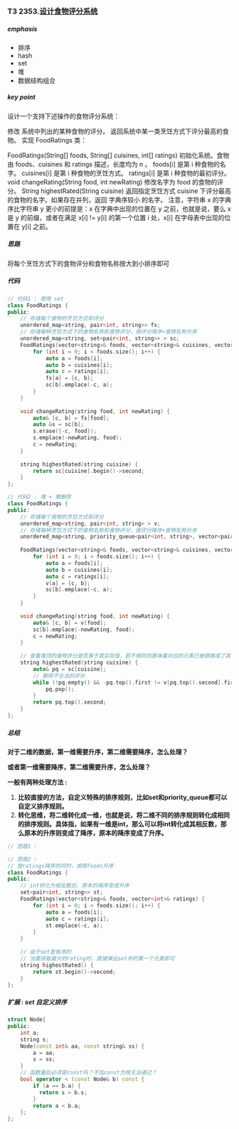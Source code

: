 ### T3 2353.[设计食物评分系统](https://leetcode.cn/problems/design-a-food-rating-system/)

##### emphasis

* 排序
* hash
* set
* 堆
* 数据结构组合

##### key point

设计一个支持下述操作的食物评分系统：

修改 系统中列出的某种食物的评分。
返回系统中某一类烹饪方式下评分最高的食物。
实现 FoodRatings 类：

FoodRatings(String[] foods, String[] cuisines, int[] ratings) 初始化系统。食物由 foods、cuisines 和 ratings 描述，长度均为 n 。
foods[i] 是第 i 种食物的名字。
cuisines[i] 是第 i 种食物的烹饪方式。
ratings[i] 是第 i 种食物的最初评分。
void changeRating(String food, int newRating) 修改名字为 food 的食物的评分。
String highestRated(String cuisine) 返回指定烹饪方式 cuisine 下评分最高的食物的名字。如果存在并列，返回 字典序较小 的名字。
注意，字符串 x 的字典序比字符串 y 更小的前提是：x 在字典中出现的位置在 y 之前，也就是说，要么 x 是 y 的前缀，或者在满足 x[i] != y[i] 的第一个位置 i 处，x[i] 在字母表中出现的位置在 y[i] 之前。

##### 思路

将每个烹饪方式下的食物评分和食物名称按大到小排序即可

##### 代码

```cpp
// 代码1 : 使用 set
class FoodRatings {
public:
    // 存储每个食物的烹饪方式和评分
    unordered_map<string, pair<int, string>> fs;
    // 存储每种烹饪方式下的食物名称和食物评分，按评分降序+食物名称升序
    unordered_map<string, set<pair<int, string>> > sc;
    FoodRatings(vector<string>& foods, vector<string>& cuisines, vector<int>& ratings) {
        for (int i = 0; i < foods.size(); i++) {
            auto a = foods[i];
            auto b = cuisines[i];
            auto c = ratings[i];
            fs[a] = {c, b};
            sc[b].emplace(-c, a);
        }
    }
    
    void changeRating(string food, int newRating) {
        auto& [c, b] = fs[food];
        auto &s = sc[b];
        s.erase({-c, food});
        s.emplace(-newRating, food);
        c = newRating;
    }
    
    string highestRated(string cuisine) {
        return sc[cuisine].begin()->second;
    }
};

// 代码2 : 堆 + 懒删除
class FoodRatings {
public:    
    // 存储每个食物的烹饪方式和评分
    unordered_map<string, pair<int, string> > v;
    // 存储每种烹饪方式下的食物名称和食物评分，按评分降序+食物名称升序
    unordered_map<string, priority_queue<pair<int, string>, vector<pair<int, string>>, greater<> > > sc;
    
    FoodRatings(vector<string>& foods, vector<string>& cuisines, vector<int>& ratings) {
        for (int i = 0; i < foods.size(); i++) {
            auto a = foods[i];
            auto b = cuisines[i];
            auto c = ratings[i];
            v[a] = {c, b};
            sc[b].emplace(-c, a);
        }
    }
    
    void changeRating(string food, int newRating) {
        auto& [c, b] = v[food];
        sc[b].emplace(-newRating, food);
        c = newRating;
    }
    
    // 查看堆顶的食物评分是否等于其实际值，若不相同则意味着对应的元素已被替换成了其他值，堆顶存的是个垃圾数据，直接弹出堆顶；否则堆顶就是答案
    string highestRated(string cuisine) {
        auto& pq = sc[cuisine];
        // 删除不合法的评分
        while (!pq.empty() && -pq.top().first != v[pq.top().second].first) {
            pq.pop();
        }
        return pq.top().second;
    }
};
```

##### 总结

**对于二维的数据，第一维需要升序，第二维需要降序，怎么处理？**

**或者第一维需要降序，第二维需要升序，怎么处理？**

**一般有两种处理方法 :** 

1. **比较直接的方法，自定义特殊的排序规则，比如set和priority_queue都可以自定义排序规则。**
2. **转化思维，将二维转化成一维，也就是说，将二维不同的排序规则转化成相同的排序规则。具体指，如果有一维是int，那么可以将int转化成其相反数，那么原本的升序则变成了降序，原本的降序变成了升序。**

```cpp
// 思路1 : 

// 思路2 : 
// 按ratings降序的同时，按照foods升序
class FoodRatings {
public:
    // int转化为相反数后，原本的降序变成升序
    set<pair<int, string>> st;
    FoodRatings(vector<string>& foods, vector<int>& ratings) {
        for (int i = 0; i < foods.size(); i++) {
            auto a = foods[i];
            auto c = ratings[i];
            st.emplace(-c, a);
        }
    }
    
    // 由于set是有序的
    // 当要获取最大的rating时，直接弹出set中的第一个元素即可
    string highestRated() {
        return st.begin()->second;
    }
};
```



##### 扩展 : set 自定义排序

```cpp
struct Node{
public:
    int a;
    string s;
    Node(const int& aa, const string& ss) {
        a = aa;
        s = ss;
    }
    // 函数最后必须是const吗？不加const为啥无法通过？
    bool operator < (const Node& b) const {
        if (a == b.a) {
          return s > b.s;
        }
        return a < b.a;
    };
};
```

